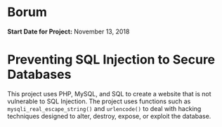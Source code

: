 # Borum

**Start Date for Project:** 
November 13, 2018

# Preventing SQL Injection to Secure Databases

This project uses PHP, MySQL, and SQL to create a website that is not vulnerable to SQL Injection. The project uses functions such as `mysqli_real_escape_string()` and `urlencode()` to deal with hacking techniques designed to alter, destroy, expose, or exploit the database. 
